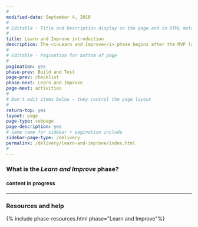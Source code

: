 ```yaml
---
#
modified-date: September 4, 2018
#
# Editable - Title and Description display on the page and in HTML meta tags
#
title: Learn and Improve introduction
description: The <i>Learn and Improve</i> phase begins after the MVP launch and continues until the service is retired. The goal is to continuously monitor, research, test, and improve for as long as the service is active.
#
# Editable - Pagination for bottom of page
#
pagination: yes
phase-prev: Build and Test
page-prev: checklist
phase-next: Learn and Improve
page-next: activities
#
# Don't edit items below - they control the page layout
#
return-top: yes
layout: page
page-type: subpage
page-description: yes
# same name for sidebar + pagination include
sidebar-page-type: /delivery
permalink: /delivery/learn-and-improve/index.html
#
---
```


### What is the *Learn and Improve* phase?

#### content in progress

<hr>


### Resources and help

{% include phase-resources.html phase="Learn and Improve"%}
<br/>
